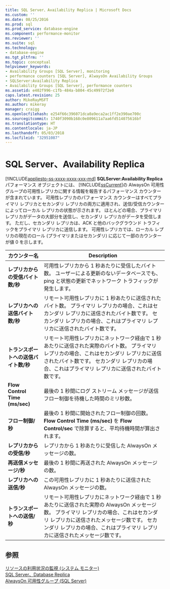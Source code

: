 ```yaml
---
title: SQL Server、Availability Replica | Microsoft Docs
ms.custom: ''
ms.date: 08/25/2016
ms.prod: sql
ms.prod_service: database-engine
ms.component: performance-monitor
ms.reviewer: ''
ms.suite: sql
ms.technology:
- database-engine
ms.tgt_pltfrm: ''
ms.topic: conceptual
helpviewer_keywords:
- Availability Groups [SQL Server], monitoring
- performance counters [SQL Server], AlwaysOn Availability Groups
- SQLServer:Availability Replica
- Availability Groups [SQL Server], performance counters
ms.assetid: e402f996-c1fb-484a-b804-45c49972f2e0
caps.latest.revision: 25
author: MikeRayMSFT
ms.author: mikeray
manager: craigg
ms.openlocfilehash: e254f66c396071dca0a9eca2ac1ff2e390ae700c
ms.sourcegitcommit: 1740f3090b168c0e809611a7aa6fd514075616bf
ms.translationtype: HT
ms.contentlocale: ja-JP
ms.lasthandoff: 05/03/2018
ms.locfileid: "32951087"
---
```

# <a name="sql-server-availability-replica"></a>SQL Server、Availability Replica
[!INCLUDE[appliesto-ss-xxxx-xxxx-xxx-md](../../includes/appliesto-ss-xxxx-xxxx-xxx-md.md)]
  **SQLServer:Availability Replica** パフォーマンス オブジェクトには、 [!INCLUDE[ssCurrent](../../includes/sscurrent-md.md)]の AlwaysOn 可用性グループの可用性レプリカに関する情報を報告するパフォーマンス カウンターが含まれています。 可用性レプリカのパフォーマンス カウンターはすべてプライマリ レプリカとセカンダリ レプリカの両方に適用され、送信/受信カウンターによってローカル レプリカの状態が示されます。 ほとんどの場合、プライマリ レプリカがデータの大部分を送信し、セカンダリ レプリカがデータを受信します。 ただし、セカンダリ レプリカは、ACK と他のバックグラウンド トラフィックをプライマリ レプリカに送信します。 可用性レプリカでは、ローカル レプリカの現在のロール (プライマリまたはセカンダリ) に応じて一部のカウンターが値 0 を示します。  
  
|カウンター名|Description|  
|------------------|-----------------|  
|**レプリカからの受信バイト数/秒**|可用性レプリカから 1 秒あたりに受信したバイト数。 ユーザーによる更新のないデータベースでも、ping と状態の更新でネットワーク トラフィックが発生します。|  
|**レプリカへの送信バイト数/秒**|リモート可用性レプリカに 1 秒あたりに送信されたバイト数。 プライマリ レプリカの場合、これはセカンダリ レプリカに送信されたバイト数です。 セカンダリ レプリカの場合、これはプライマリ レプリカに送信されたバイト数です。|  
|**トランスポートへの送信バイト数/秒**|リモート可用性レプリカにネットワーク経由で 1 秒あたりに送信された実際のバイト数。 プライマリ レプリカの場合、これはセカンダリ レプリカに送信されたバイト数です。 セカンダリ レプリカの場合、これはプライマリ レプリカに送信されたバイト数です。|  
|**Flow Control Time (ms/sec)**|最後の 1 秒間にログ ストリーム メッセージが送信フロー制御を待機した時間のミリ秒数。|  
|**フロー制御/秒**|最後の 1 秒間に開始されたフロー制御の回数。 **Flow Control Time (ms/sec)** を **Flow Control/sec** で除算すると、平均待機時間が算出されます。|  
|**レプリカからの受信/秒**|レプリカから 1 秒あたりに受信した AlwaysOn メッセージの数。|  
|**再送信メッセージ/秒**|最後の 1 秒間に再送された AlwaysOn メッセージの数。|  
|**レプリカへの送信/秒**|この可用性レプリカに 1 秒あたりに送信された AlwaysOn メッセージの数。|  
|**トランスポートへの送信/秒**|リモート可用性レプリカにネットワーク経由で 1 秒あたりに送信された実際の AlwaysOn メッセージ数。 プライマリ レプリカの場合、これはセカンダリ レプリカに送信されたメッセージ数です。 セカンダリ レプリカの場合、これはプライマリ レプリカに送信されたメッセージ数です。|  
  
## <a name="see-also"></a>参照  
 [リソースの利用状況の監視 &#40;システム モニター&#41;](../../relational-databases/performance-monitor/monitor-resource-usage-system-monitor.md)   
 [SQL Server、Database Replica](../../relational-databases/performance-monitor/sql-server-database-replica.md)   
 [AlwaysOn 可用性グループ (SQL Server)](../../database-engine/availability-groups/windows/always-on-availability-groups-sql-server.md)  
  
  
